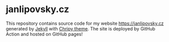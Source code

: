 # janlipovsky.cz

This repository contains source code for my website https://janlipovsky.cz generated
by [Jekyll](https://jekyllrb.com/) with [Chripy theme](https://github.com/cotes2020/jekyll-theme-chirpy/).
The site is deployed by GitHub Action and hosted on GitHub pages!
